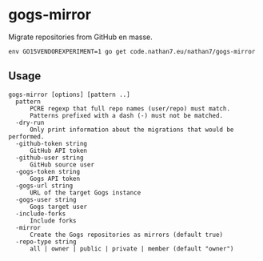 # gogs-mirror

  Migrate repositories from GitHub en masse.

    env GO15VENDOREXPERIMENT=1 go get code.nathan7.eu/nathan7/gogs-mirror

## Usage

    gogs-mirror [options] [pattern ..]
      pattern
          PCRE regexp that full repo names (user/repo) must match.
          Patterns prefixed with a dash (-) must not be matched.
      -dry-run
          Only print information about the migrations that would be performed.
      -github-token string
          GitHub API token
      -github-user string
          GitHub source user
      -gogs-token string
          Gogs API token
      -gogs-url string
          URL of the target Gogs instance
      -gogs-user string
          Gogs target user
      -include-forks
          Include forks
      -mirror
          Create the Gogs repositories as mirrors (default true)
      -repo-type string
          all | owner | public | private | member (default "owner")
